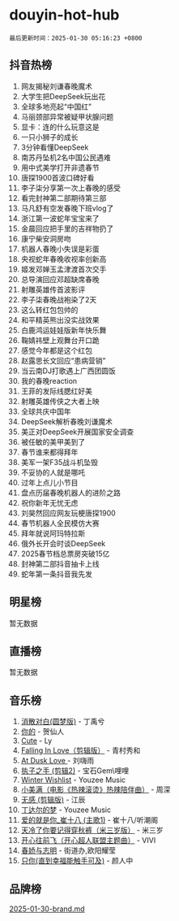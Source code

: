 # douyin-hot-hub

`最后更新时间：2025-01-30 05:16:23 +0800`

## 抖音热榜

1. 网友揭秘刘谦春晚魔术
1. 大学生把DeepSeek玩出花
1. 全球多地亮起“中国红”
1. 马丽颈部异常被疑甲状腺问题
1. 显卡：连的什么玩意这是
1. 一只小狮子的成长
1. 3分钟看懂DeepSeek
1. 南苏丹坠机2名中国公民遇难
1. 用中式美学打开非遗春节
1. 唐探1900首波口碑好看
1. 李子柒分享第一次上春晚的感受
1. 看完封神第二部期待第三部
1. 马凡舒有空发春晚下班vlog了
1. 浙江第一波蛇年宝宝来了
1. 金晨回应把手里的吉祥物扔了
1. 康宁柴安洞房吻
1. 机器人春晚小失误是彩蛋
1. 央视蛇年春晚收视率创新高
1. 姬发邓婵玉孟津渡首次交手
1. 总导演回应邓超缺席春晚
1. 射雕英雄传首波影评
1. 李子柒春晚战袍染了2天
1. 这么转红包包帅的
1. 和平精英熊出没实战效果
1. 白鹿鸿运娃娃版新年快乐舞
1. 鞠婧祎壁上观舞台开口跪
1. 感觉今年都是这个红包
1. 赵露思长文回应“患病营销”
1. 当云南DJ打歌遇上广西团圆饭
1. 我的春晚reaction
1. 王菲的发际线腮红好美
1. 射雕英雄传侠之大者上映
1. 全球共庆中国年
1. DeepSeek解析春晚刘谦魔术
1. 美正对DeepSeek开展国家安全调查
1. 被任敏的美甲美到了
1. 春节谁来都得拜年
1. 美军一架F35战斗机坠毁
1. 不妥协的人就是哪吒
1. 过年上点儿小节目
1. 盘点历届春晚机器人的进阶之路
1. 祝你新年无忧无虑
1. 刘昊然回应网友玩梗唐探1900
1. 春节机器人全民模仿大赛
1. 拜年就说阿玛特拉斯
1. 俄外长开会时谈DeepSeek
1. 2025春节档总票房突破15亿
1. 封神第二部抖音抽卡上线
1. 蛇年第一条抖音我先发

## 明星榜

暂无数据

## 直播榜

暂无数据

## 音乐榜

1. [消散对白(圆梦版)](https://sf5-hl-cdn-tos.douyinstatic.com/obj/tos-cn-ve-2774/og4jB5I5IizzoZVAAAzWgBMAsMDWoArfwBOiFs) - 丁禹兮
1. [你的](https://sf5-hl-cdn-tos.douyinstatic.com/obj/tos-cn-ve-2774/oYuIeKf42jB7sEV6B2upMdpYAgfrQWj0FeRegh) - 贺仙人
1. [Cute](https://sf5-hl-cdn-tos.douyinstatic.com/obj/tos-cn-ve-2774/o4IbIzHWKAAB4wsS5qMBRiiAlEBGTpQRNfFvuo) - Ly
1. [Falling In Love（剪辑版）](https://sf5-hl-cdn-tos.douyinstatic.com/obj/tos-cn-ve-2774/o8ajpA8zzgBPahbBIO8AcKGBLJezFCRd1wfP9f) - 青村秀和
1. [ At Dusk  Love ](https://sf3-cdn-tos.douyinstatic.com/obj/tos-cn-ve-2774/o8CrpCf5CaYgI4ZrtQgMQAFEfuGqNnRSDQAPBc) - 刘嗨雨
1. [执子之手 (剪辑2)](https://sf5-hl-cdn-tos.douyinstatic.com/obj/tos-cn-ve-2774/oUoZLQjCc31XzqsBnBQUNgeKtYPBcgbFDwtfcu) - 宝石Gem\哩哩
1. [Winter Wishlist](https://sf3-cdn-tos.douyinstatic.com/obj/tos-cn-ve-2774/oIIgUOeamCFCVAzxN6MFRLIBlLGpUqQxeeHrLE) - Youzee Music
1. [小美满（电影《热辣滚烫》热辣陪伴曲）](https://sf5-hl-cdn-tos.douyinstatic.com/obj/tos-cn-ve-2774/o0GAn2lSgfZIDUgtevCGDQYnFg4CwnrBaxbTZL) - 周深
1. [无感 (剪辑版)](https://sf3-cdn-tos.douyinstatic.com/obj/tos-cn-ve-2774/o0eIsUzJBDlQaQFC5OFlgbMEZC1TFYBftOBn6p) - 江辰
1. [丁达尔的梦](https://sf5-hl-cdn-tos.douyinstatic.com/obj/tos-cn-ve-2774/oMU3WirUZBVQkAC9ccG5P2IQirziZM2RTInUY) - Youzee Music
1. [爱的就是你_崔十八 (主歌1)](https://sf5-hl-cdn-tos.douyinstatic.com/obj/tos-cn-ve-2774/oI5BO5DhFZ6UTcNCnZaOCBLtZ7WIMQGfgnXf5E) - 崔十八/听潮阁
1. [天冷了你要记得穿秋裤（米三岁版）](https://sf5-hl-cdn-tos.douyinstatic.com/obj/tos-cn-ve-2774/oQlIwVIDWiZ6BQilAorS7MA0AgCkQDvcZAdm1) - 米三岁
1. [开心往前飞（开心超人联盟主题曲）](https://sf6-cdn-tos.douyinstatic.com/obj/tos-cn-ve-2774/9d8fb7c82cf1421fb93a9fe925275e0a) - VIVI
1. [春娇与志明](https://sf6-cdn-tos.douyinstatic.com/obj/tos-cn-ve-2774/e530d8fceb7044b39707d7f9ff54add1) - 街道办,欧阳耀莹
1. [只你(直到幸福能触手可及)](https://sf5-hl-cdn-tos.douyinstatic.com/obj/tos-cn-ve-2774/o0lBkRDzFTeaVSUz3ZZSCBVtZ5DIMQGfgmEAuE) - 颜人中

## 品牌榜

[2025-01-30-brand.md](2025-01-30-brand.md)
